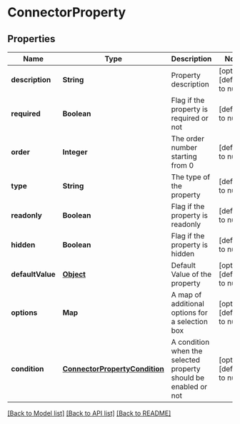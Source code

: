 # ConnectorProperty
## Properties

| Name | Type | Description | Notes |
|------------ | ------------- | ------------- | -------------|
| **description** | **String** | Property description | [optional] [default to null] |
| **required** | **Boolean** | Flag if the property is required or not | [default to null] |
| **order** | **Integer** | The order number starting from 0 | [default to null] |
| **type** | **String** | The type of the property | [default to null] |
| **readonly** | **Boolean** | Flag if the property is readonly | [default to null] |
| **hidden** | **Boolean** | Flag if the property is hidden | [default to null] |
| **defaultValue** | [**Object**](.md) | Default Value of the property | [optional] [default to null] |
| **options** | **Map** | A map of additional options for a selection box | [optional] [default to null] |
| **condition** | [**ConnectorPropertyCondition**](ConnectorPropertyCondition.md) | A condition when the selected property should be enabled or not | [optional] [default to null] |

[[Back to Model list]](../README.md#documentation-for-models) [[Back to API list]](../README.md#documentation-for-api-endpoints) [[Back to README]](../README.md)

